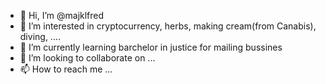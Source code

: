 - 👋 Hi, I’m @majklfred
- 👀 I’m interested in cryptocurrency, herbs, making cream(from Canabis), diving, ....  
- 🌱 I’m currently learning barchelor in justice for mailing bussines
- 💞️ I’m looking to collaborate on ...
- 📫 How to reach me ...

<!---
majklfred/majklfred is a ✨ special ✨ repository because its `README.md` (this file) appears on your GitHub profile.
You can click the Preview link to take a look at your changes.
--->
